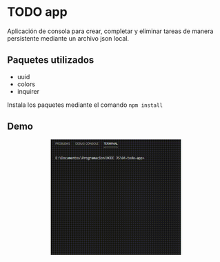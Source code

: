 # TODO app

Aplicación de consola para crear, completar y eliminar tareas de manera persistente mediante un archivo json local.

## Paquetes utilizados

-   uuid
-   colors
-   inquirer

Instala los paquetes mediante el comando `npm install`

## Demo

<p align="center">
<img src="https://github.com/urielexis64/TODO-node-app/blob/main/demo/demo.gif" width="60%"/>
</p>
